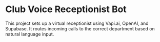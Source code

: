 # Club Voice Receptionist Bot

This project sets up a virtual receptionist using Vapi.ai, OpenAI, and Supabase. It routes incoming calls to the correct department based on natural language input.